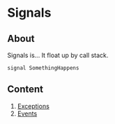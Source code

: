 # Signals
## About
Signals is... It float up by call stack.
```
signal SomethingHappens
```

## Content
1. [Exceptions](signals/exceptions.md)
2. [Events](signals/events.md)
